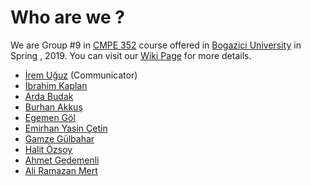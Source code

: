# Who are we ?  
We are Group #9 in [CMPE 352](https://www.cmpe.boun.edu.tr/courses/cmpe352) course offered in [Bogazici University](http://www.boun.edu.tr/en-US/Index) in Spring , 2019. You can visit our  [Wiki Page](https://github.com/bounswe/bounswe2019group9/wiki) for more details.
- [İrem Uğuz](https://github.com/bounswe/bounswe2019group9/wiki/Irem-Uguz) (Communicator)
- [İbrahim Kaplan](https://github.com/ibrahimkaplan07)
- [Arda Budak](https://github.com/ArdaBar)
- [Burhan Akkuş](https://github.com/burhan-akkus-2016400174)
- [Egemen Göl](https://github.com/egemengol)
- [Emirhan Yasin Çetin](https://github.com/emirhanyasin)
- [Gamze Gülbahar](https://github.com/bounswe/bounswe2019group9/wiki/Gamze-Gülbahar) 
- [Halit Özsoy](https://github.com/bounswe/bounswe2019group9/wiki/Halit-%C3%96zsoy)
- [Ahmet Gedemenli](https://github.com/afgedemenli)
- [Ali Ramazan Mert](https://github.com/aliramazanmert)
